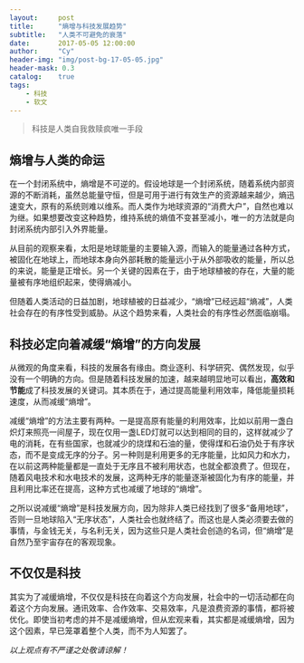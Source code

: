 ```yaml
---
layout:     post
title:      "熵增与科技发展趋势"
subtitle:   "人类不可避免的衰落"
date:       2017-05-05 12:00:00
author:     "Cy"
header-img: "img/post-bg-17-05-05.jpg"
header-mask: 0.3
catalog:    true
tags:
    - 科技
    - 软文
---
```




> 科技是人类自我救赎疯唯一手段


## 熵增与人类的命运

在一个封闭系统中，熵增是不可逆的。假设地球是一个封闭系统，随着系统内部资源的不断消耗，虽然总能量守恒，但是可用于进行有效生产的资源越来越少，熵迅速变大，原有的系统则难以维系。而人类作为地球资源的“消费大户”，自然也难以为继。如果想要改变这种趋势，维持系统的熵值不变甚至减小，唯一的方法就是向封闭系统内部引入外界能量。

从目前的观察来看，太阳是地球能量的主要输入源，而输入的能量通过各种方式，被固化在地球上，而地球本身向外部耗散的能量远小于从外部吸收的能量，所以总的来说，能量是正增长。另一个关键的因素在于，由于地球植被的存在，大量的能量被有序地组织起来，使得熵减小。

但随着人类活动的日益加剧，地球植被的日益减少，“熵增”已经远超“熵减”，人类社会存在的有序性受到威胁。从这个趋势来看，人类社会的有序性必然面临崩塌。


## 科技必定向着减缓“熵增”的方向发展

从微观的角度来看，科技的发展各有缘由。商业逐利、科学研究、偶然发现，似乎没有一个明确的方向。但是随着科技发展的加速，越来越明显地可以看出，**高效和节能**成了科技发展的关键词。其本质在于，通过提高能量利用效率，降低能量损耗速度，从而减缓“熵增”。

减缓“熵增”的方法主要有两种。一是提高原有能量的利用效率，比如以前用一盏白炽灯来照亮一间屋子，现在仅用一盏LED灯就可以达到相同的目的，这样就减少了电的消耗，在有些国家，也就减少的烧煤和石油的量，使得煤和石油仍处于有序状态，而不是变成无序的分子。另一种则是利用更多的无序能量，比如风力和水力，在以前这两种能量都是一直处于无序且不被利用状态，也就全都浪费了。但现在，随着风电技术和水电技术的发展，这两种无序的能量逐渐被固化为有序的能量，并且利用比率还在提高，这种方式也减缓了地球的“熵增”。

之所以说减缓“熵增”是科技发展方向，因为除非人类已经找到了很多“备用地球”，否则一旦地球陷入“无序状态”，人类社会也就终结了。而这也是人类必须要去做的事情，与金钱无关，与名利无关，因为这些只是人类社会创造的名词，但“熵增”是自然乃至宇宙存在的客观现象。

## 不仅仅是科技

其实为了减缓熵增，不仅仅是科技在向着这个方向发展，社会中的一切活动都在向着这个方向发展。通讯效率、合作效率、交易效率，凡是浪费资源的事情，都将被优化。即使当初考虑的并不是减缓熵增，但从宏观来看，其实都是减缓熵增，因为这个因素，早已笼罩着整个人类，而不为人知罢了。


*以上观点有不严谨之处敬请谅解！*


